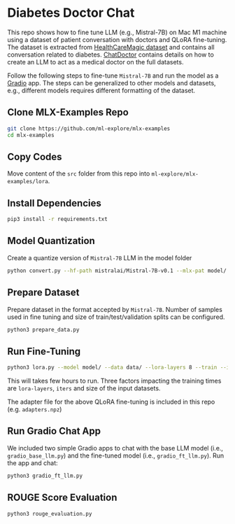 # Diabetes Doctor Chat
This repo shows how to fine tune LLM (e.g., Mistral-7B) on Mac M1 machine using a dataset of patient conversation with doctors and QLoRA fine-tuning. The dataset is extracted from [HealthCareMagic dataset](https://github.com/Kent0n-Li/ChatDoctor) and contains all conversation related to diabetes. [ChatDoctor](https://github.com/Kent0n-Li/ChatDoctor) contains details on how to create an LLM to act as a medical doctor on the full datasets. 

Follow the following steps to fine-tune `Mistral-7B` and run the model as a [Gradio](https://www.gradio.app/) app. The steps can be generalized to other models and datasets, e.g., different models requires different formatting of the dataset.   

## Clone MLX-Examples Repo

```bash
git clone https://github.com/ml-explore/mlx-examples
cd mlx-examples 
```

## Copy Codes 

Move content of the `src` folder from this repo into `ml-explore/mlx-examples/lora`.


## Install Dependencies 

```bash
pip3 install -r requirements.txt
``` 

## Model Quantization    

Create a quantize version of `Mistral-7B` LLM in the model folder  

```bash
python convert.py --hf-path mistralai/Mistral-7B-v0.1 --mlx-pat model/ -q
```

## Prepare Dataset 

Prepare dataset in the format accepted by `Mistral-7B`. Number of samples used in fine tuning and size of train/test/validation splits can be configured.  

```bash
python3 prepare_data.py
```

## Run Fine-Tuning 

```bash
python3 lora.py --model model/ --data data/ --lora-layers 8 --train --iters 1000 
```
This will takes few hours to run. Three factors impacting the training times are `lora-layers`, `iters` and size of the input datasets.  

The adapter file for the above QLoRA fine-tuning is included in this repo (e.g. `adapters.npz`)


## Run Gradio Chat App

We included two simple Gradio apps to chat with the base LLM model (i.e., `gradio_base_llm.py`) and the fine-tuned model (i.e., `gradio_ft_llm.py`).
Run the app and chat: 
```bash 
python3 gradio_ft_llm.py 
``` 

## ROUGE Score Evaluation

```bash 
python3 rouge_evaluation.py 
``` 